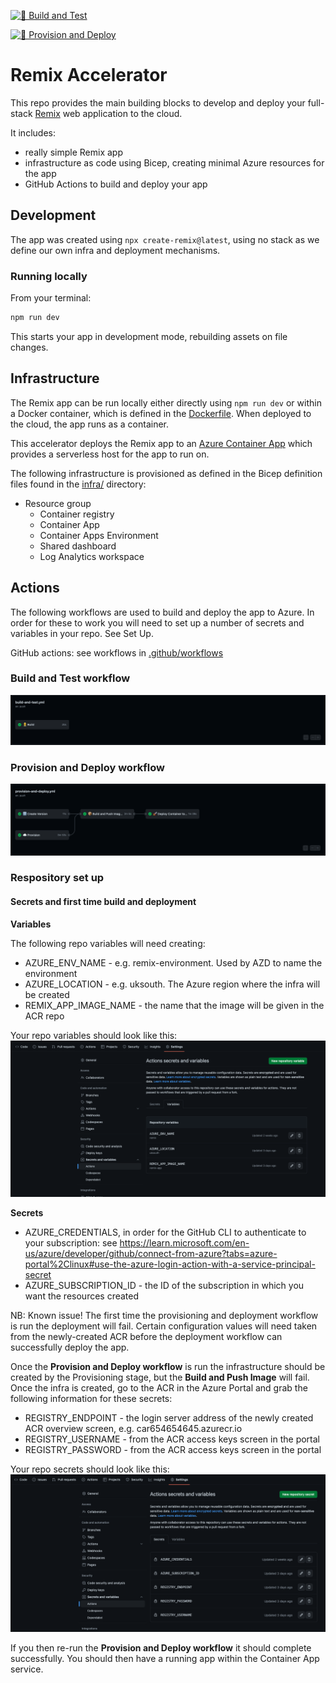 [![👷 Build and Test](https://github.com/speaktosteve/remix-from-scratch/actions/workflows/build-and-test.yml/badge.svg)](https://github.com/speaktosteve/remix-from-scratch/actions/workflows/build-and-test.yml)

[![🚀 Provision and Deploy](https://github.com/speaktosteve/remix-from-scratch/actions/workflows/provision-and-deploy.yml/badge.svg)](https://github.com/speaktosteve/remix-from-scratch/actions/workflows/provision-and-deploy.yml)

# Remix Accelerator

This repo provides the main building blocks to develop and deploy your full-stack [Remix](https://remix.run/docs) web application to the cloud.

It includes:

- really simple Remix app
- infrastructure as code using Bicep, creating minimal Azure resources for the app
- GitHub Actions to build and deploy your app

## Development

The app was created using `npx create-remix@latest`, using no stack as we define our own infra and deployment mechanisms.

### Running locally

From your terminal:

```sh
npm run dev
```

This starts your app in development mode, rebuilding assets on file changes.

## Infrastructure

The Remix app can be run locally either directly using `npm run dev` or within a Docker container, which is defined in the [Dockerfile](Dockerfile). When deployed to the cloud, the app runs as a container.

This accelerator deploys the Remix app to an [Azure Container App](https://azure.microsoft.com/en-us/products/container-apps) which provides a serverless host for the app to run on.

The following infrastructure is provisioned as defined in the Bicep definition files found in the [infra/](infra) directory:

- Resource group
  - Container registry
  - Container App
  - Container Apps Environment
  - Shared dashboard
  - Log Analytics workspace

## Actions

The following workflows are used to build and deploy the app to Azure. In order for these to work you will need to set up a number of secrets and variables in your repo. See Set Up.

GitHub actions: see workflows in [.github/workflows](.github/workflows)

### Build and Test workflow

![build-and-test workflow](docs/images/build-test-action.png?raw=true "Build and Test workflow")

### Provision and Deploy workflow

![provision-and-deploy workflow](docs/images/provision-deploy-action.png?raw=true "Provision and Deploy workflow")

### Respository set up

#### Secrets and first time build and deployment

**Variables**

The following repo variables will need creating:

- AZURE_ENV_NAME - e.g. remix-environment. Used by AZD to name the environment
- AZURE_LOCATION - e.g. uksouth. The Azure region where the infra will be created
- REMIX_APP_IMAGE_NAME - the name that the image will be given in the ACR repo

Your repo variables should look like this:
![variables](docs/images/repo-variables.png?raw=true "Repo Variables")

**Secrets**

- AZURE_CREDENTIALS, in order for the GitHub CLI to authenticate to your subscription: see https://learn.microsoft.com/en-us/azure/developer/github/connect-from-azure?tabs=azure-portal%2Clinux#use-the-azure-login-action-with-a-service-principal-secret
- AZURE_SUBSCRIPTION_ID - the ID of the subscription in which you want the resources created

NB: Known issue! The first time the provisioning and deployment workflow is run the deployment will fail. Certain configuration values will need taken from the newly-created ACR before the deployment workflow can successfully deploy the app.

Once the **Provision and Deploy workflow** is run the infrastructure should be created by the Provisioning stage, but the **Build and Push Image** will fail.
Once the infra is created, go to the ACR in the Azure Portal and grab the following information for these secrets:

- REGISTRY_ENDPOINT - the login server address of the newly created ACR overview screen, e.g. car654654645.azurecr.io
- REGISTRY_USERNAME - from the ACR access keys screen in the portal
- REGISTRY_PASSWORD - from the ACR access keys screen in the portal

Your repo secrets should look like this:
![secrets](docs/images/repo-secrets.png?raw=true "Repo Secrets")

If you then re-run the **Provision and Deploy workflow** it should complete successfully. You should then have a running app within the Container App service.
